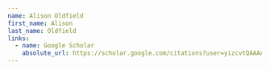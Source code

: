 ```yaml
---
name: Alison Oldfield
first_name: Alison
last_name: Oldfield
links:
  - name: Google Scholar
    absolute_url: https://scholar.google.com/citations?user=yizcvtQAAAAJ&hl=en
---
```

